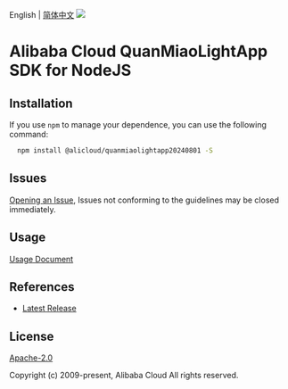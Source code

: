 English | [简体中文](README-CN.md)
![](https://aliyunsdk-pages.alicdn.com/icons/AlibabaCloud.svg)

# Alibaba Cloud QuanMiaoLightApp SDK for NodeJS

## Installation
If you use `npm` to manage your dependence, you can use the following command:

```sh
  npm install @alicloud/quanmiaolightapp20240801 -S
```

## Issues
[Opening an Issue](https://github.com/aliyun/alibabacloud-typescript-sdk/issues/new), Issues not conforming to the guidelines may be closed immediately.

## Usage
[Usage Document](https://github.com/aliyun/alibabacloud-typescript-sdk/blob/master/docs/Usage-EN.md#quick-examples)

## References
* [Latest Release](https://github.com/aliyun/alibabacloud-typescript-sdk/)

## License
[Apache-2.0](http://www.apache.org/licenses/LICENSE-2.0)

Copyright (c) 2009-present, Alibaba Cloud All rights reserved.

